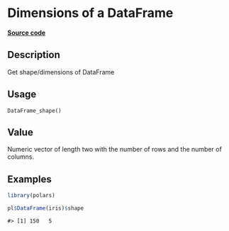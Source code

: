 
# Dimensions of a DataFrame

[**Source code**](https://github.com/pola-rs/r-polars/tree/main/R/dataframe__frame.R#L423)

## Description

Get shape/dimensions of DataFrame

## Usage

<pre><code class='language-R'>DataFrame_shape()
</code></pre>

## Value

Numeric vector of length two with the number of rows and the number of
columns.

## Examples

``` r
library(polars)

pl$DataFrame(iris)$shape
```

    #> [1] 150   5
